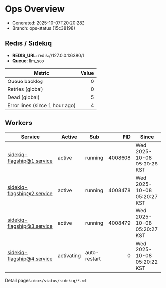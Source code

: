 # Ops Overview

- Generated: 2025-10-07T20:20:28Z
- Branch: ops-status (15c38198)

## Redis / Sidekiq
- **REDIS_URL**: redis://127.0.0.1:6380/1
- **Queue**: llm_seo

| Metric | Value |
|---|---:|
| Queue backlog | 0 |
| Retries (global) | 0 |
| Dead (global) | 5 |
| Error lines (since 1 hour ago) | 4 |

## Workers
| Service | Active | Sub | PID | Since |
|---|---|---|---:|---|
| sidekiq-flagship@1.service | active | running | 4008608 | Wed 2025-10-08 05:20:28 KST |
| sidekiq-flagship@2.service | active | running | 4008478 | Wed 2025-10-08 05:20:27 KST |
| sidekiq-flagship@3.service | active | running | 4008479 | Wed 2025-10-08 05:20:27 KST |
| sidekiq-flagship@4.service | activating | auto-restart | 0 | Wed 2025-10-08 05:20:22 KST |

Detail pages: `docs/status/sidekiq/*.md`
